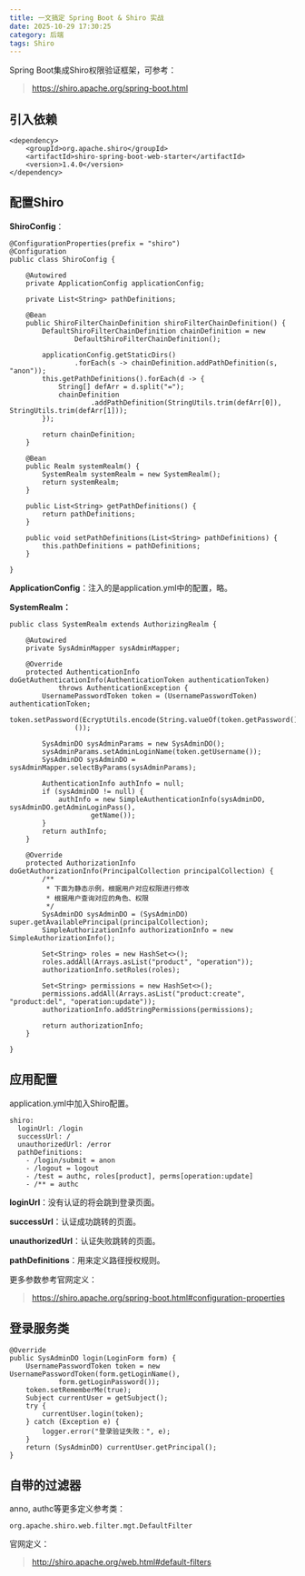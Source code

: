 ```yaml
---
title: 一文搞定 Spring Boot & Shiro 实战
date: 2025-10-29 17:30:25
category: 后端
tags: Shiro
---
```


Spring Boot集成Shiro权限验证框架，可参考：

> https://shiro.apache.org/spring-boot.html

## 引入依赖


```
<dependency>
    <groupId>org.apache.shiro</groupId>
    <artifactId>shiro-spring-boot-web-starter</artifactId>
    <version>1.4.0</version>
</dependency>
```

## 配置Shiro

**ShiroConfig**：

```
@ConfigurationProperties(prefix = "shiro")
@Configuration
public class ShiroConfig {

	@Autowired
	private ApplicationConfig applicationConfig;

	private List<String> pathDefinitions;

	@Bean
	public ShiroFilterChainDefinition shiroFilterChainDefinition() {
		DefaultShiroFilterChainDefinition chainDefinition = new
				DefaultShiroFilterChainDefinition();

		applicationConfig.getStaticDirs()
				.forEach(s -> chainDefinition.addPathDefinition(s, "anon"));
		this.getPathDefinitions().forEach(d -> {
			String[] defArr = d.split("=");
			chainDefinition
					.addPathDefinition(StringUtils.trim(defArr[0]), StringUtils.trim(defArr[1]));
		});

		return chainDefinition;
	}

	@Bean
	public Realm systemRealm() {
		SystemRealm systemRealm = new SystemRealm();
		return systemRealm;
	}

	public List<String> getPathDefinitions() {
		return pathDefinitions;
	}

	public void setPathDefinitions(List<String> pathDefinitions) {
		this.pathDefinitions = pathDefinitions;
	}

}
```

**ApplicationConfig**：注入的是application.yml中的配置，略。

**SystemRealm：**

```
public class SystemRealm extends AuthorizingRealm {

	@Autowired
	private SysAdminMapper sysAdminMapper;

	@Override
	protected AuthenticationInfo doGetAuthenticationInfo(AuthenticationToken authenticationToken)
			throws AuthenticationException {
		UsernamePasswordToken token = (UsernamePasswordToken) authenticationToken;
		token.setPassword(EcryptUtils.encode(String.valueOf(token.getPassword())).toCharArray
				());

		SysAdminDO sysAdminParams = new SysAdminDO();
		sysAdminParams.setAdminLoginName(token.getUsername());
		SysAdminDO sysAdminDO = sysAdminMapper.selectByParams(sysAdminParams);

		AuthenticationInfo authInfo = null;
		if (sysAdminDO != null) {
			authInfo = new SimpleAuthenticationInfo(sysAdminDO, sysAdminDO.getAdminLoginPass(),
					getName());
		}
		return authInfo;
	}

	@Override
	protected AuthorizationInfo doGetAuthorizationInfo(PrincipalCollection principalCollection) {
		/**
		 * 下面为静态示例，根据用户对应权限进行修改
		 * 根据用户查询对应的角色、权限
		 */
		SysAdminDO sysAdminDO = (SysAdminDO) super.getAvailablePrincipal(principalCollection);
		SimpleAuthorizationInfo authorizationInfo = new SimpleAuthorizationInfo();

		Set<String> roles = new HashSet<>();
		roles.addAll(Arrays.asList("product", "operation"));
		authorizationInfo.setRoles(roles);

		Set<String> permissions = new HashSet<>();
		permissions.addAll(Arrays.asList("product:create", "product:del", "operation:update"));
		authorizationInfo.addStringPermissions(permissions);

		return authorizationInfo;
	}

}
```



## 应用配置

application.yml中加入Shiro配置。


```
shiro:
  loginUrl: /login
  successUrl: /
  unauthorizedUrl: /error
  pathDefinitions:
    - /login/submit = anon
    - /logout = logout
    - /test = authc, roles[product], perms[operation:update]
    - /** = authc
```

**loginUrl**：没有认证的将会跳到登录页面。

**successUrl**：认证成功跳转的页面。

**unauthorizedUrl**：认证失败跳转的页面。

**pathDefinitions**：用来定义路径授权规则。


更多参数参考官网定义：

> https://shiro.apache.org/spring-boot.html#configuration-properties

## 登录服务类


```
@Override
public SysAdminDO login(LoginForm form) {
	UsernamePasswordToken token = new UsernamePasswordToken(form.getLoginName(),
			form.getLoginPassword());
	token.setRememberMe(true);
	Subject currentUser = getSubject();
	try {
		currentUser.login(token);
	} catch (Exception e) {
		logger.error("登录验证失败：", e);
	}
	return (SysAdminDO) currentUser.getPrincipal();
}
```

## 自带的过滤器

anno, authc等更多定义参考类：

```
org.apache.shiro.web.filter.mgt.DefaultFilter
```

官网定义：

> http://shiro.apache.org/web.html#default-filters
